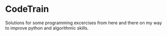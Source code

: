 # CodeTrain
Solutions for some programming excercises from here and there on my way to improve python and algorithmic skills.
